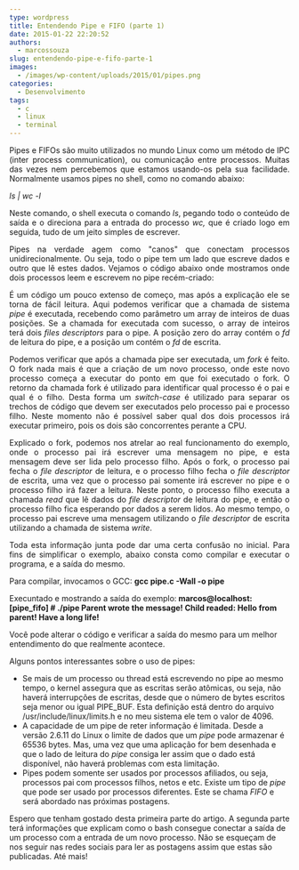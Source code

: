 ```yaml
---
type: wordpress
title: Entendendo Pipe e FIFO (parte 1)
date: 2015-01-22 22:20:52
authors:
  - marcossouza
slug: entendendo-pipe-e-fifo-parte-1
images:
  - /images/wp-content/uploads/2015/01/pipes.png
categories:
  - Desenvolvimento
tags:
  - c
  - linux
  - terminal
---
```


<p style="text-align: justify;">Pipes e FIFOs são muito utilizados no mundo Linux como um método de IPC (inter process communication), ou comunicação entre processos. Muitas das vezes nem percebemos que estamos usando-os pela sua facilidade. Normalmente usamos pipes no shell, como no comando abaixo:</p>
<em>ls | wc -l</em>
<p style="text-align: justify;">Neste comando, o shell executa o comando <em>ls</em>, pegando todo o conteúdo de saída e o direciona para a entrada do processo <em>wc,</em> que é criado logo em seguida, tudo de um jeito simples de escrever.</p>
<p style="text-align: justify;">Pipes na verdade agem como "canos" que conectam processos unidirecionalmente. Ou seja, todo o pipe tem um lado que escreve dados e outro que lê estes dados. Vejamos o código abaixo onde mostramos onde dois processos leem e escrevem no pipe recém-criado:</p>
<script src="//gistfy-app.herokuapp.com/github/ButecoOpenSource/exemplos/pipe_fifo/pipe.c" type="text/javascript"></script>
<p style="text-align: justify;">É um código um pouco extenso de começo, mas após a explicação ele se torna de fácil leitura. Aqui podemos verificar que a chamada de sistema <em>pipe</em> é executada, recebendo como parâmetro um array de inteiros de duas posições. Se a chamada for executada com sucesso, o array de inteiros terá dois <em>files descriptors</em> para o pipe. A posição zero do array contém o <em>fd</em> de leitura do pipe, e a posição um contém o <em>fd</em> de escrita.</p>
<p style="text-align: justify;">Podemos verificar que após a chamada pipe ser executada, um <em>fork</em> é feito. O fork nada mais é que a criação de um novo processo, onde este novo processo começa a executar do ponto em que foi executado o fork. O retorno da chamada fork é utilizado para identificar qual processo é o pai e qual é o filho. Desta forma um <em>switch-case</em> é utilizado para separar os trechos de código que devem ser executados pelo processo pai e processo filho. Neste momento não é possível saber qual dos dois processos irá executar primeiro, pois os dois são concorrentes perante a CPU.</p>
<p style="text-align: justify;">Explicado o fork, podemos nos atrelar ao real funcionamento do exemplo, onde o processo pai irá escrever uma mensagem no pipe, e esta mensagem deve ser lida pelo processo filho. Após o fork, o processo pai fecha o <em>file descriptor</em> de leitura, e o processo filho fecha o <em>file descriptor</em> de escrita, uma vez que o processo pai somente irá escrever no pipe e o processo filho irá fazer a leitura. Neste ponto, o processo filho executa a chamada <em>read</em> que lê dados do <em>file descriptor</em> de leitura do pipe, e então o processo filho fica esperando por dados a serem lidos. Ao mesmo tempo, o processo pai escreve uma mensagem utilizando o <em>file descriptor</em> de escrita utilizando a chamada de sistema <em>write</em>.</p>
<p style="text-align: justify;">Toda esta informação junta pode dar uma certa confusão no inicial. Para fins de simplificar o exemplo, abaixo consta como compilar e executar o programa, e a saída do mesmo.</p>
Para compilar, invocamos o GCC:
<strong>gcc pipe.c -Wall -o pipe</strong>

Execuntado e mostrando a saída do exemplo:<strong>
marcos@localhost: [pipe_fifo] # ./pipe
Parent wrote the message!
Child readed: Hello from parent! Have a long life!</strong>

Você pode alterar o código e verificar a saída do mesmo para um melhor entendimento do que realmente acontece.

Alguns pontos interessantes sobre o uso de pipes:
<ul>
	<li>Se mais de um processo ou thread está escrevendo no pipe ao mesmo tempo, o kernel assegura que as escritas serão atômicas, ou seja, não haverá interrupções de escritas, desde que o número de bytes escritos seja menor ou igual PIPE_BUF. Esta definição está dentro do arquivo /usr/include/linux/limits.h e no meu sistema ele tem o valor de 4096.</li>
	<li>A capacidade de um pipe de reter informação é limitada. Desde a versão 2.6.11 do Linux o limite de dados que um <em>pipe</em> pode armazenar é 65536 bytes. Mas, uma vez que uma aplicação for bem desenhada e que o lado de leitura do <em>pipe</em> consiga ler assim que o dado está disponível, não haverá problemas com esta limitação.</li>
	<li>Pipes podem somente ser usados por processos afiliados, ou seja, processos pai com processos filhos, netos e etc. Existe um tipo de <em>pipe</em> que pode ser usado por processos diferentes. Este se chama <em>FIFO</em> e será abordado nas próximas postagens.</li>
</ul>
Espero que tenham gostado desta primeira parte do artigo. A segunda parte terá informações que explicam como o bash consegue conectar a saída de um processo com a entrada de um novo processo. Não se esqueçam de nos seguir nas redes sociais para ler as postagens assim que estas são publicadas. Até mais!
